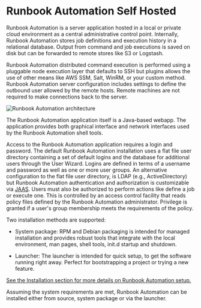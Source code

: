 # Runbook Automation Self Hosted

Runbook Automation is a server application hosted in a local or private cloud environment as a central administrative control point. Internally, Runbook Automation stores job definitions and execution history in a relational database. Output from command and job executions is saved on disk but can be forwarded to remote stores like S3 or Logstash.

Runbook Automation distributed command execution is performed using a pluggable
node execution layer that defaults to SSH but plugins allows the use of other means like AWS SSM, Salt, WinRM, or your custom method. Runbook Automation server configuration includes settings to define the outbound user allowed by the remote hosts. Remote machines are not required to make connections back to the server.

![Runbook Automation architecture](/assets/img/fig0001.png)

The Runbook Automation application itself is a Java-based webapp. The application provides both graphical interface and network interfaces used by the Runbook Automation shell tools.

Access to the Runbook Automation application requires a login and password. The default Runbook Automation installation uses a flat file user directory containing a set of default logins and the database for additional users through the User Wizard. Logins are defined in terms of a username and password as well as one or more user groups. An alternative configuration to the flat file user directory, is LDAP (e.g., ActiveDirectory) but Runbook Automation authentication and authorization is customizable via [JAAS](https://en.wikipedia.org/wiki/Java_Authentication_and_Authorization_Service). Users must also be authorized to perform actions like define a job or execute one. This is controlled by an access control facility that reads policy files defined by the Runbook Automation administrator. Privilege is granted if a user's group membership meets the requirements of the policy.

Two installation methods are supported:

- System package: RPM and Debian packaging is intended for managed installation and provides
  robust tools that integrate with the local environment, man pages, shell
  tools, init.d startup and shutdown.

- Launcher: The launcher is intended for quick setup, to get the software running right away. Perfect for bootstrapping a project or trying a new feature.

[See the Installation section for more details on Runbook Automation setup.](/administration/install/index.md)

Assuming the system requirements are met, Runbook Automation can be installed either from source, system package or via the launcher.

